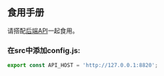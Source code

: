 ## 食用手册

请搭配[后端API](https://github.com/Luviichann/Faruzan-theme-backend)一起食用。

### 在src中添加config.js:
```javascript
export const API_HOST = 'http://127.0.0.1:8820';
```
